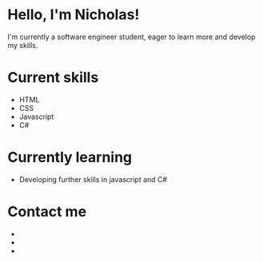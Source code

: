 # Hello, I'm Nicholas! 
I'm currently a software engineer student, eager to learn more and develop my skills.

# Current skills
- HTML
- CSS
- Javascript
- C#

# Currently learning
- Developing further skills in javascript and C#

# Contact me
- <insert e-mail>
- <insert link to portfolio>
- <insert link to LinkedIn>


<!---
Synetraa1/Synetraa1 is a ✨ special ✨ repository because its `README.md` (this file) appears on your GitHub profile.
You can click the Preview link to take a look at your changes.
--->
